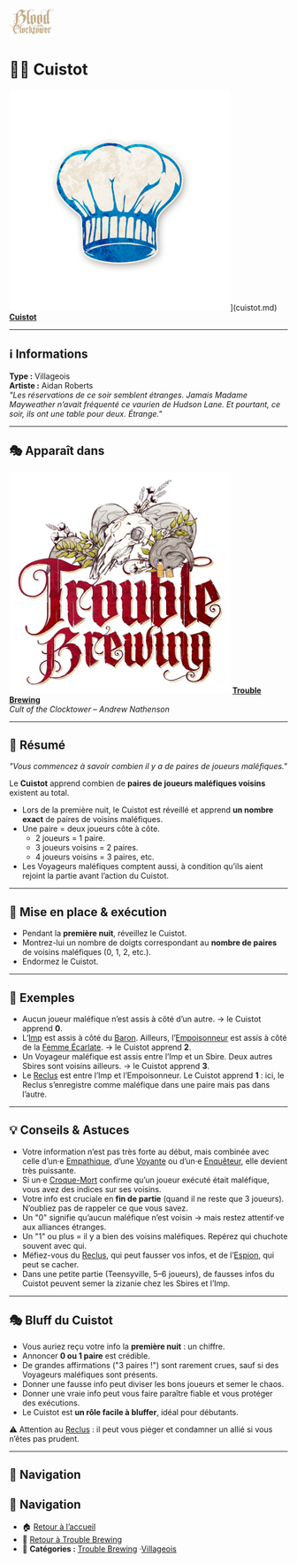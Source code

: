 <p align="left">
  <a href="/botc-fr-bambi/">
    <img src="../images/logo.png" alt="Accueil BotC FR" width="80">
  </a>
</p>

# 👨‍🍳 Cuistot  

<img src="../images/Icon_chef.png" alt="Cuistot" width="400">](cuistot.md) [**Cuistot**](../tb_roles/cuistot.md)


---

## ℹ️ Informations  

**Type :** Villageois  
**Artiste :** Aidan Roberts  
*"Les réservations de ce soir semblent étranges. Jamais Madame Mayweather n’avait fréquenté ce vaurien de Hudson Lane. Et pourtant, ce soir, ils ont une table pour deux. Étrange."*

---

## 🎭 Apparaît dans  

[<img src="../images/Logo_trouble_brewing.png" alt="Trouble Brewing" width="400">](../trouble_brewing.md) [**Trouble Brewing**](../trouble_brewing.md)  
*Cult of the Clocktower – Andrew Nathenson*  

---

## 📖 Résumé  

*"Vous commencez à savoir combien il y a de paires de joueurs maléfiques."*  

Le **Cuistot** apprend combien de **paires de joueurs maléfiques voisins** existent au total.  

- Lors de la première nuit, le Cuistot est réveillé et apprend **un nombre exact** de paires de voisins maléfiques.  
- Une paire = deux joueurs côte à côte.  
  - 2 joueurs = 1 paire.  
  - 3 joueurs voisins = 2 paires.  
  - 4 joueurs voisins = 3 paires, etc.  
- Les Voyageurs maléfiques comptent aussi, à condition qu’ils aient rejoint la partie avant l’action du Cuistot.  

---

## 🎲 Mise en place & exécution  

- Pendant la **première nuit**, réveillez le Cuistot.  
- Montrez-lui un nombre de doigts correspondant au **nombre de paires** de voisins maléfiques (0, 1, 2, etc.).  
- Endormez le Cuistot.  

---

## 🧩 Exemples  

- Aucun joueur maléfique n’est assis à côté d’un autre. → le Cuistot apprend **0**.  
- L’[Imp](imp.md) est assis à côté du [Baron](baron.md). Ailleurs, l’[Empoisonneur](empoisonneur.md) est assis à côté de la [Femme Écarlate](femmeecarlate.md). → le Cuistot apprend **2**.  
- Un Voyageur maléfique est assis entre l’Imp et un Sbire. Deux autres Sbires sont voisins ailleurs. → le Cuistot apprend **3**.  
- Le [Reclus](reclus.md) est entre l’Imp et l’Empoisonneur. Le Cuistot apprend **1** : ici, le Reclus s’enregistre comme maléfique dans une paire mais pas dans l’autre.  

---

## 💡 Conseils & Astuces  

- Votre information n’est pas très forte au début, mais combinée avec celle d’un·e [Empathique](empathique.md), d’une [Voyante](voyante.md) ou d’un·e [Enquêteur](enqueteur.md), elle devient très puissante.  
- Si un·e [Croque-Mort](croquemort.md) confirme qu’un joueur exécuté était maléfique, vous avez des indices sur ses voisins.  
- Votre info est cruciale en **fin de partie** (quand il ne reste que 3 joueurs). N’oubliez pas de rappeler ce que vous savez.  
- Un "0" signifie qu’aucun maléfique n’est voisin → mais restez attentif·ve aux alliances étranges.  
- Un "1" ou plus = il y a bien des voisins maléfiques. Repérez qui chuchote souvent avec qui.  
- Méfiez-vous du [Reclus](reclus.md), qui peut fausser vos infos, et de l’[Espion](espion.md), qui peut se cacher.  
- Dans une petite partie (Teensyville, 5–6 joueurs), de fausses infos du Cuistot peuvent semer la zizanie chez les Sbires et l’Imp.  

---

## 🎭 Bluff du Cuistot  

- Vous auriez reçu votre info la **première nuit** : un chiffre.  
- Annoncer **0 ou 1 paire** est crédible.  
- De grandes affirmations ("3 paires !") sont rarement crues, sauf si des Voyageurs maléfiques sont présents.  
- Donner une fausse info peut diviser les bons joueurs et semer le chaos.  
- Donner une vraie info peut vous faire paraître fiable et vous protéger des exécutions.  
- Le Cuistot est **un rôle facile à bluffer**, idéal pour débutants.  

⚠️ Attention au [Reclus](reclus.md) : il peut vous piéger et condamner un allié si vous n’êtes pas prudent.  

---

## 📂 Navigation 

## 📂 Navigation 

- 🏠 [Retour à l’accueil](/botc-fr-bambi/)  
- 🍺 [Retour à Trouble Brewing](../trouble_brewing.md)  
- 📂 **Catégories :** [Trouble Brewing](../trouble_brewing.md) ·[Villageois](../villageois.md) 


